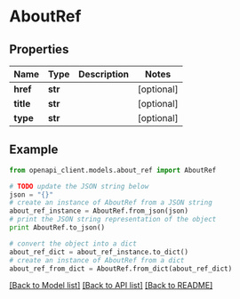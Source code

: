 # AboutRef


## Properties
Name | Type | Description | Notes
------------ | ------------- | ------------- | -------------
**href** | **str** |  | [optional] 
**title** | **str** |  | [optional] 
**type** | **str** |  | [optional] 

## Example

```python
from openapi_client.models.about_ref import AboutRef

# TODO update the JSON string below
json = "{}"
# create an instance of AboutRef from a JSON string
about_ref_instance = AboutRef.from_json(json)
# print the JSON string representation of the object
print AboutRef.to_json()

# convert the object into a dict
about_ref_dict = about_ref_instance.to_dict()
# create an instance of AboutRef from a dict
about_ref_from_dict = AboutRef.from_dict(about_ref_dict)
```
[[Back to Model list]](../README.md#documentation-for-models) [[Back to API list]](../README.md#documentation-for-api-endpoints) [[Back to README]](../README.md)


